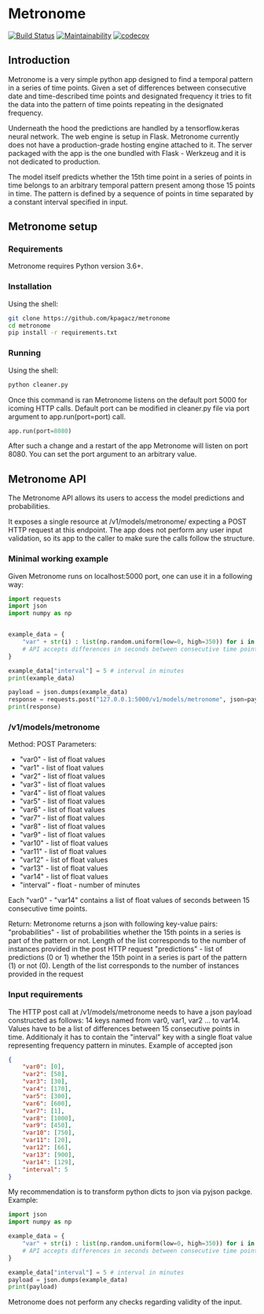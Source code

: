 # Metronome
[![Build Status](https://travis-ci.org/kpagacz/glyculator-cleaner.svg?branch=app)](https://travis-ci.org/kpagacz/glyculator-cleaner)
[![Maintainability](https://api.codeclimate.com/v1/badges/c6147e4561478ec28b30/maintainability)](https://codeclimate.com/github/kpagacz/metronome/maintainability)
[![codecov](https://codecov.io/gh/kpagacz/metronome/branch/app/graph/badge.svg)](https://codecov.io/gh/kpagacz/metronome)


## Introduction
Metronome is a very simple python app designed to find a temporal pattern in a series of time points. 
Given a set of differences between consecutive date and time-described time points 
and designated frequency it tries to fit the data into the pattern of time points repeating in the designated frequency.

Underneath the hood the predictions are handled by a tensorflow.keras neural network. The web engine is setup
in Flask. Metronome currently does not have a production-grade hosting engine attached to it. The server packaged
with the app is the one bundled with Flask - Werkzeug and it is not dedicated to production.

The model itself predicts whether the 15th time point in a series of points in time belongs to an arbitrary temporal pattern
present among those 15 points in time. The pattern is defined by a sequence of points in time separated by a constant 
interval specified in input.

## Metronome setup
### Requirements
Metronome requires Python version 3.6+.

### Installation
Using the shell:
```bash
git clone https://github.com/kpagacz/metronome
cd metronome
pip install -r requirements.txt
```

### Running
Using the shell:
```bash
python cleaner.py
```

Once this command is ran Metronome listens on the default port 5000 for icoming HTTP calls. Default port can be modified in cleaner.py file
via port argument to app.run(port=port) call.
```python
app.run(port=8080)
```
After such a change and a restart of the app Metronome will listen on port 8080. You can set the port argument to an arbitrary value.

## Metronome API
The Metronome API allows its users to access the model predictions and probabilities.

It exposes a single resource at /v1/models/metronome/ expecting a POST HTTP request at this endpoint.
The app does not perform any user input validation, so its app to the caller to make sure the calls
follow the structure.

### Minimal working example
Given Metronome runs on localhost:5000 port, one can use it in a following way:
```python
import requests
import json
import numpy as np


example_data = {
    "var" + str(i) : list(np.random.uniform(low=0, high=350)) for i in range(14)
    # API accepts differences in seconds between consecutive time points
}

example_data["interval"] = 5 # interval in minutes
print(example_data)

payload = json.dumps(example_data)
response = requests.post("127.0.0.1:5000/v1/models/metronome", json=payload)
print(response)
```

### /v1/models/metronome
Method: POST
Parameters:
- "var0" - list of float values
- "var1" - list of float values
- "var2" - list of float values
- "var3" - list of float values
- "var4" - list of float values
- "var5" - list of float values
- "var6" - list of float values
- "var7" - list of float values
- "var8" - list of float values
- "var9" - list of float values
- "var10" - list of float values
- "var11" - list of float values
- "var12" - list of float values
- "var13" - list of float values
- "var14" - list of float values 
- "interval" - float - number of minutes

Each "var0" - "var14" contains a list of float values of seconds between 15 consecutive time points.

Return:
Metronome returns a json with following key-value pairs:
"probabilities" - list of probabilities whether the 15th points in a series is part of the pattern or not.
    Length of the list corresponds to the number of instances provided in the post HTTP request
"predictions" - list of predictions (0 or 1) whether the 15th point in a series is part of the pattern (1) or not (0).
    Length of the list corresponds to the number of instances provided in the request

### Input requirements
The HTTP post call at /v1/models/metronome needs to have a json payload constructed as follows:
14 keys named from var0, var1, var2 ... to var14. Values have to be a list of differences
between 15 consecutive points in time. Additionaly it has to contain the "interval" key 
with a single float value representing frequency pattern in minutes.
Example of accepted json
```json
{
    "var0": [0],
    "var2": [50],
    "var3": [30],
    "var4": [170],
    "var5": [300],
    "var6": [600],
    "var7": [1],
    "var8": [1000],
    "var9": [450],
    "var10": [750],
    "var11": [20],
    "var12": [66],
    "var13": [900],
    "var14": [129],
    "interval": 5
}
```

My recommendation is to transform python dicts to json via pyjson packge. Example:
```python
import json
import numpy as np 

example_data = {
    "var" + str(i) : list(np.random.uniform(low=0, high=350)) for i in range(14)
    # API accepts differences in seconds between consecutive time points
}

example_data["interval"] = 5 # interval in minutes
payload = json.dumps(example_data)
print(payload)
```

Metronome does not perform any checks regarding validity of the input.

